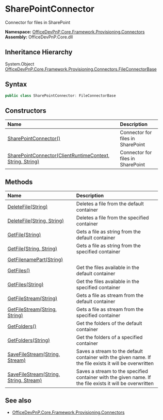 # SharePointConnector
Connector for files in SharePoint  

**Namespace:** [OfficeDevPnP.Core.Framework.Provisioning.Connectors](OfficeDevPnP.Core.Framework.Provisioning.Connectors.md)  
**Assembly:** OfficeDevPnP.Core.dll  
## Inheritance Hierarchy
System.Object  
    [OfficeDevPnP.Core.Framework.Provisioning.Connectors.FileConnectorBase](OfficeDevPnP.Core.Framework.Provisioning.Connectors.FileConnectorBase.md)
## Syntax
```C#
public class SharePointConnector: FileConnectorBase
```
## Constructors
|**Name**|**Description**|
|:-----|:-----|
| [SharePointConnector()](OfficeDevPnP.Core.Framework.Provisioning.Connectors.SharePointConnector.ctor1.md) |  Connector for files in SharePoint 
| [SharePointConnector(ClientRuntimeContext, String, String)](OfficeDevPnP.Core.Framework.Provisioning.Connectors.SharePointConnector.ctor2.md) |  Connector for files in SharePoint 
## Methods
|**Name**|**Description**|
|:-----|:-----|
| [DeleteFile(String)](OfficeDevPnP.Core.Framework.Provisioning.Connectors.SharePointConnector.9ad8acaf.md) | Deletes a file from the default container
| [DeleteFile(String, String)](OfficeDevPnP.Core.Framework.Provisioning.Connectors.SharePointConnector.476dd1f3.md) | Deletes a file from the specified container
| [GetFile(String)](OfficeDevPnP.Core.Framework.Provisioning.Connectors.SharePointConnector.df261957.md) | Gets a file as string from the default container
| [GetFile(String, String)](OfficeDevPnP.Core.Framework.Provisioning.Connectors.SharePointConnector.7ad54aac.md) | Gets a file as string from the specified container
| [GetFilenamePart(String)](OfficeDevPnP.Core.Framework.Provisioning.Connectors.SharePointConnector.9e3b826.md) | 
| [GetFiles()](OfficeDevPnP.Core.Framework.Provisioning.Connectors.SharePointConnector.1ef203bb.md) | Get the files available in the default container
| [GetFiles(String)](OfficeDevPnP.Core.Framework.Provisioning.Connectors.SharePointConnector.349a20d0.md) | Get the files available in the specified container
| [GetFileStream(String)](OfficeDevPnP.Core.Framework.Provisioning.Connectors.SharePointConnector.667e64b2.md) | Gets a file as stream from the default container
| [GetFileStream(String, String)](OfficeDevPnP.Core.Framework.Provisioning.Connectors.SharePointConnector.e43bb5.md) | Gets a file as stream from the specified container
| [GetFolders()](OfficeDevPnP.Core.Framework.Provisioning.Connectors.SharePointConnector.183fc5f5.md) | Get the folders of the default container
| [GetFolders(String)](OfficeDevPnP.Core.Framework.Provisioning.Connectors.SharePointConnector.c388caf.md) | Get the folders of a specified container
| [SaveFileStream(String, Stream)](OfficeDevPnP.Core.Framework.Provisioning.Connectors.SharePointConnector.3b54d26b.md) | Saves a stream to the default container with the given name. If the file exists it will be overwritten
| [SaveFileStream(String, String, Stream)](OfficeDevPnP.Core.Framework.Provisioning.Connectors.SharePointConnector.ec95a2c1.md) | Saves a stream to the specified container with the given name. If the file exists it will be overwritten
## See also
- [OfficeDevPnP.Core.Framework.Provisioning.Connectors](OfficeDevPnP.Core.Framework.Provisioning.Connectors.md)

